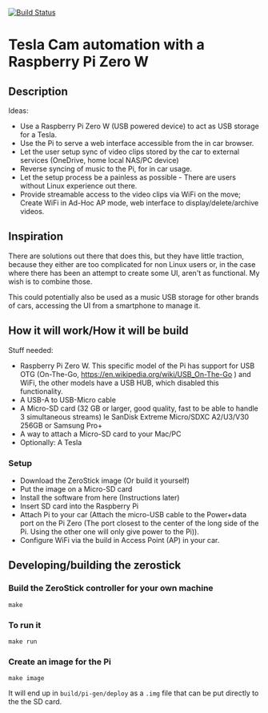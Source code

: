 [![Build Status](https://dev.azure.com/zerostick/ZeroStick/_apis/build/status/zerostick.zerostick?branchName=master)](https://dev.azure.com/zerostick/ZeroStick/_build/latest?definitionId=1&branchName=master)

# Tesla Cam automation with a Raspberry Pi Zero W

## Description

Ideas:

- Use a Raspberry Pi Zero W (USB powered device) to act as USB storage for a Tesla.
- Use the Pi to serve a web interface accessible from the in car browser.
- Let the user setup sync of video clips stored by the car to external services (OneDrive, home local NAS/PC device)
- Reverse syncing of music to the Pi, for in car usage.
- Let the setup process be a painless as possible - There are users without Linux experience out there.
- Provide streamable access to the video clips via WiFi on the move; Create WiFi in Ad-Hoc AP mode, web interface to display/delete/archive videos.

## Inspiration

There are solutions out there that does this, but they have little traction, because they either are too complicated for non Linux users or, in the case where there has been an attempt to create some UI, aren't as functional. My wish is to combine those.

This could potentially also be used as a music USB storage for other brands of cars, accessing the UI from a smartphone to manage it.

## How it will work/How it will be build

Stuff needed:

- Raspberry Pi Zero W. This specific model of the Pi has support for USB OTG (On-The-Go, https://en.wikipedia.org/wiki/USB_On-The-Go ) and WiFi, the other models have a USB HUB, which disabled this functionality.
- A USB-A to USB-Micro cable
- A Micro-SD card (32 GB or larger, good quality, fast to be able to handle 3 simultaneous streams) Ie SanDisk Extreme Micro/SDXC A2/U3/V30 256GB or Samsung Pro+
- A way to attach a Micro-SD card to your Mac/PC
- Optionally: A Tesla

### Setup

- Download the ZeroStick image (Or build it yourself)
- Put the image on a Micro-SD card
- Install the software from here (Instructions later)
- Insert SD card into the Raspberry Pi
- Attach Pi to your car (Attach the micro-USB cable to the Power+data port on the Pi Zero (The port closest to the center of the long side of the Pi. Using the other one will only give power to the Pi)).
- Configure WiFi via the build in Access Point (AP) in your car.


## Developing/building the zerostick

### Build the ZeroStick controller for your own machine

```
make
```

### To run it

```
make run
```

### Create an image for the Pi

```
make image
```

It will end up in `build/pi-gen/deploy` as a `.img` file that can be put directly to the the SD card.
